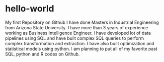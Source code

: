 # hello-world
My first Repository on Github
I have done Masters in Industrial Engineering from Arizona State University. I have more than 3 years of experience working as Business Intelligence Engineer. I have developed lot of data pipelines using SQL and have built complex SQL queries to perform complex transformation and extraction. I have also built optimization and statistical models using python. I am planning to put all of my favorite past SQL, python and R codes on Github.
